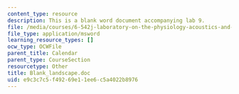 ```yaml
---
content_type: resource
description: This is a blank word document accompanying lab 9.
file: /media/courses/6-542j-laboratory-on-the-physiology-acoustics-and-perception-of-speech-fall-2005/e9c3c7c5f49269e11ee6c5a4022b8976_Blank_landscape.doc
file_type: application/msword
learning_resource_types: []
ocw_type: OCWFile
parent_title: Calendar
parent_type: CourseSection
resourcetype: Other
title: Blank_landscape.doc
uid: e9c3c7c5-f492-69e1-1ee6-c5a4022b8976
---
```

